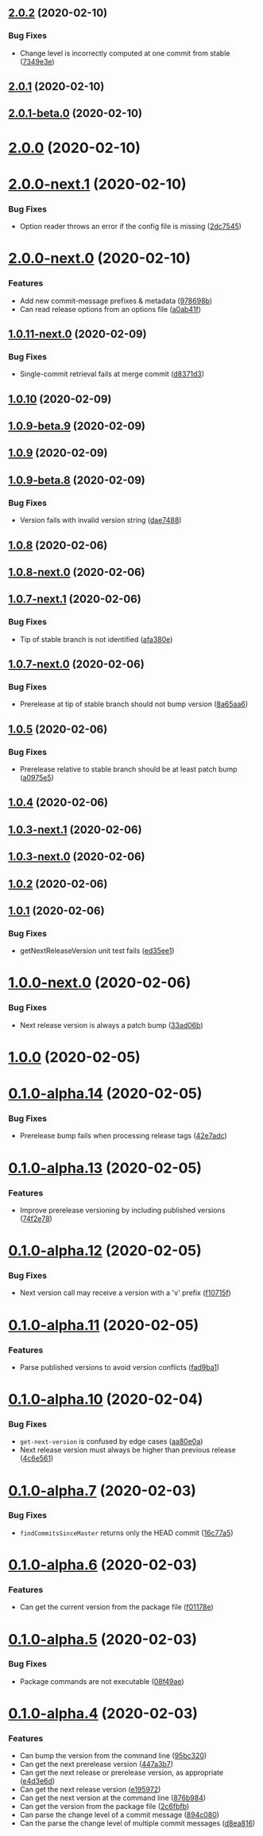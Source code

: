 ## [2.0.2](https://github.com/skypilotcc/quick-release/compare/v2.0.1...v2.0.2) (2020-02-10)


### Bug Fixes

* Change level is incorrectly computed at one commit from stable ([7349e3e](https://github.com/skypilotcc/quick-release/commit/7349e3ecf2833cbcf205e0c959d72b20ee65e611))



## [2.0.1](https://github.com/skypilotcc/quick-release/compare/v2.0.1-next.1...v2.0.1) (2020-02-10)



## [2.0.1-beta.0](https://github.com/skypilotcc/quick-release/compare/v2.0.0...v2.0.1-beta.0) (2020-02-10)



# [2.0.0](https://github.com/skypilotcc/quick-release/compare/v2.0.0-next.1...v2.0.0) (2020-02-10)



# [2.0.0-next.1](https://github.com/skypilotcc/quick-release/compare/v2.0.0-next.0...v2.0.0-next.1) (2020-02-10)


### Bug Fixes

* Option reader throws an error if the config file is missing ([2dc7545](https://github.com/skypilotcc/quick-release/commit/2dc7545e9e7dd74919808fd27aebbf73c45ad52f))



# [2.0.0-next.0](https://github.com/skypilotcc/quick-release/compare/v2.0.0-alpha.0...v2.0.0-next.0) (2020-02-10)


### Features

* Add new commit-message prefixes & metadata ([978698b](https://github.com/skypilotcc/quick-release/commit/978698b706ee5c5733874a19cccfead3d5d34cf4))
* Can read release options from an options file ([a0ab41f](https://github.com/skypilotcc/quick-release/commit/a0ab41f6e5797b9a87a472fdd99ff3f75d7b798a))



## [1.0.11-next.0](https://github.com/skypilotcc/quick-release/compare/v1.0.11...v1.0.11-next.0) (2020-02-09)


### Bug Fixes

* Single-commit retrieval fails at merge commit ([d8371d3](https://github.com/skypilotcc/quick-release/commit/d8371d33dad20e45a08633ffc37a14dddd877945))



## [1.0.10](https://github.com/skypilotcc/quick-release/compare/v1.0.9-beta.9...v1.0.10) (2020-02-09)



## [1.0.9-beta.9](https://github.com/skypilotcc/quick-release/compare/v1.0.9...v1.0.9-beta.9) (2020-02-09)



## [1.0.9](https://github.com/skypilotcc/quick-release/compare/v1.0.9-beta.8...v1.0.9) (2020-02-09)



## [1.0.9-beta.8](https://github.com/skypilotcc/quick-release/compare/v1.0.9-beta.7...v1.0.9-beta.8) (2020-02-09)


### Bug Fixes

* Version fails with invalid version string ([dae7488](https://github.com/skypilotcc/quick-release/commit/dae7488f0493495c984c179368e46c823f9485f7))



## [1.0.8](https://github.com/skypilotcc/quick-release/compare/v1.0.8-next.0...v1.0.8) (2020-02-06)



## [1.0.8-next.0](https://github.com/skypilotcc/quick-release/compare/v1.0.7-next.1...v1.0.8-next.0) (2020-02-06)



## [1.0.7-next.1](https://github.com/skypilotcc/quick-release/compare/v1.0.7...v1.0.7-next.1) (2020-02-06)


### Bug Fixes

* Tip of stable branch is not identified ([afa380e](https://github.com/skypilotcc/quick-release/commit/afa380e12b26ecd5655d65f4cdeade2a1797ce12))



## [1.0.7-next.0](https://github.com/skypilotcc/quick-release/compare/v1.0.6...v1.0.7-next.0) (2020-02-06)


### Bug Fixes

* Prerelease at tip of stable branch should not bump version ([8a65aa6](https://github.com/skypilotcc/quick-release/commit/8a65aa6fb66a205a22b22c906ef30597a2ea5cae))



## [1.0.5](https://github.com/skypilotcc/quick-release/compare/v1.0.4...v1.0.5) (2020-02-06)


### Bug Fixes

* Prerelease relative to stable branch should be at least patch bump ([a0975e5](https://github.com/skypilotcc/quick-release/commit/a0975e59da683da04b3843fbd2955e6711777fba))



## [1.0.4](https://github.com/skypilotcc/quick-release/compare/v1.0.3-next.1...v1.0.4) (2020-02-06)



## [1.0.3-next.1](https://github.com/skypilotcc/quick-release/compare/v1.0.3-next.0...v1.0.3-next.1) (2020-02-06)



## [1.0.3-next.0](https://github.com/skypilotcc/quick-release/compare/v1.0.3...v1.0.3-next.0) (2020-02-06)



## [1.0.2](https://github.com/skypilotcc/quick-release/compare/v1.0.1...v1.0.2) (2020-02-06)



## [1.0.1](https://github.com/skypilotcc/quick-release/compare/v1.0.0-next.0...v1.0.1) (2020-02-06)


### Bug Fixes

* getNextReleaseVersion unit test fails ([ed35ee1](https://github.com/skypilotcc/quick-release/commit/ed35ee1fb4967d0df2e22054eb481b95f6199f10))



# [1.0.0-next.0](https://github.com/skypilotcc/quick-release/compare/v1.0.0...v1.0.0-next.0) (2020-02-06)


### Bug Fixes

* Next release version is always a patch bump ([33ad06b](https://github.com/skypilotcc/quick-release/commit/33ad06bdbebd532b5d22f6bc2e107b5852698d3c))



# [1.0.0](https://github.com/skypilotcc/quick-release/compare/v0.1.0-alpha.14...v1.0.0) (2020-02-05)



# [0.1.0-alpha.14](https://github.com/skypilotcc/quick-release/compare/v0.1.0-alpha.13...v0.1.0-alpha.14) (2020-02-05)


### Bug Fixes

* Prerelease bump fails when processing release tags ([42e7adc](https://github.com/skypilotcc/quick-release/commit/42e7adcc2c0925869823079fb1d073fe0b4e2485))



# [0.1.0-alpha.13](https://github.com/skypilotcc/quick-release/compare/v0.1.0-alpha.12...v0.1.0-alpha.13) (2020-02-05)


### Features

* Improve prerelease versioning by including published versions ([74f2e78](https://github.com/skypilotcc/quick-release/commit/74f2e78df0504e6b8049e24863c5f3bc2bc90e3a))



# [0.1.0-alpha.12](https://github.com/skypilotcc/quick-release/compare/v0.1.0-alpha.11...v0.1.0-alpha.12) (2020-02-05)


### Bug Fixes

* Next version call may receive a version with a 'v' prefix ([f10715f](https://github.com/skypilotcc/quick-release/commit/f10715fd74ec393b2bfdafe574c0b2eee1a71165))



# [0.1.0-alpha.11](https://github.com/skypilotcc/quick-release/compare/v0.1.0-alpha.10...v0.1.0-alpha.11) (2020-02-05)


### Features

* Parse published versions to avoid version conflicts ([fad9ba1](https://github.com/skypilotcc/quick-release/commit/fad9ba1d518ec190d55fca245b7e8407cf690754))



# [0.1.0-alpha.10](https://github.com/skypilotcc/quick-release/compare/v0.1.0-alpha.7...v0.1.0-alpha.10) (2020-02-04)


### Bug Fixes

* `get-next-version` is confused by edge cases ([aa80e0a](https://github.com/skypilotcc/quick-release/commit/aa80e0ab038b6c10b65d10f25ca49b7bc286f547))
* Next release version must always be higher than previous release ([4c6e561](https://github.com/skypilotcc/quick-release/commit/4c6e561d65b9a673271b747bed89cf23245672ea))



# [0.1.0-alpha.7](https://github.com/skypilotcc/quick-release/compare/v0.1.0-alpha.6...v0.1.0-alpha.7) (2020-02-03)


### Bug Fixes

* `findCommitsSinceMaster` returns only the HEAD commit ([16c77a5](https://github.com/skypilotcc/quick-release/commit/16c77a5adb4191ce65efc7bcb2208908b81ee387))



# [0.1.0-alpha.6](https://github.com/skypilotcc/quick-release/compare/v0.1.0-alpha.5...v0.1.0-alpha.6) (2020-02-03)


### Features

* Can get the current version from the package file ([f01178e](https://github.com/skypilotcc/quick-release/commit/f01178e608ccff1ebb6167a75df15b06c41406a1))



# [0.1.0-alpha.5](https://github.com/skypilotcc/quick-release/compare/v0.1.0-alpha.4...v0.1.0-alpha.5) (2020-02-03)


### Bug Fixes

* Package commands are not executable ([08f49ae](https://github.com/skypilotcc/quick-release/commit/08f49ae6111acca3667712bd17a65bb372e43f37))



# [0.1.0-alpha.4](https://github.com/skypilotcc/quick-release/compare/894c0805a7f3e2baeb8e724b3aa8d3395b0e26e7...v0.1.0-alpha.4) (2020-02-03)


### Features

* Can bump the version from the command line ([95bc320](https://github.com/skypilotcc/quick-release/commit/95bc3209894f709cb86aeab689fa926fe8cbc672))
* Can get the next prerelease version ([447a3b7](https://github.com/skypilotcc/quick-release/commit/447a3b75614281997723201984cd48eb300a6525))
* Can get the next release or prerelease version, as appropriate ([e4d3e6d](https://github.com/skypilotcc/quick-release/commit/e4d3e6dfc7eded9016c5e1dbfc89c70f653e1efa))
* Can get the next release version ([e195972](https://github.com/skypilotcc/quick-release/commit/e195972547073b4d56d189d9dc27b78789bd9634))
* Can get the next version at the command line ([876b984](https://github.com/skypilotcc/quick-release/commit/876b98432fbb59b5fc6d46c8d409c41297b3c7b6))
* Can get the version from the package file ([2c6fbfb](https://github.com/skypilotcc/quick-release/commit/2c6fbfb9d60735537e5f113e7503a4f053e1e175))
* Can parse the change level of a commit message ([894c080](https://github.com/skypilotcc/quick-release/commit/894c0805a7f3e2baeb8e724b3aa8d3395b0e26e7))
* Can the parse the change level of multiple commit messages ([d8ea816](https://github.com/skypilotcc/quick-release/commit/d8ea816406a657d30e18b036c630a86b5634528f))



